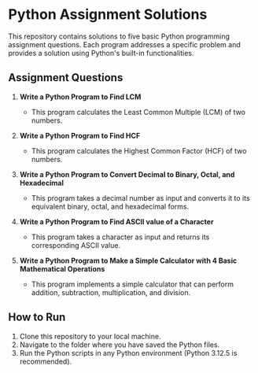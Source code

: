 # Python Assignment Solutions

This repository contains solutions to five basic Python programming assignment questions. Each program addresses a specific problem and provides a solution using Python's built-in functionalities.

## Assignment Questions

1. **Write a Python Program to Find LCM**
    - This program calculates the Least Common Multiple (LCM) of two numbers.

2. **Write a Python Program to Find HCF**
    - This program calculates the Highest Common Factor (HCF) of two numbers.

3. **Write a Python Program to Convert Decimal to Binary, Octal, and Hexadecimal**
    - This program takes a decimal number as input and converts it to its equivalent binary, octal, and hexadecimal forms.

4. **Write a Python Program to Find ASCII value of a Character**
    - This program takes a character as input and returns its corresponding ASCII value.

5. **Write a Python Program to Make a Simple Calculator with 4 Basic Mathematical Operations**
    - This program implements a simple calculator that can perform addition, subtraction, multiplication, and division.

## How to Run
1. Clone this repository to your local machine.
2. Navigate to the folder where you have saved the Python files.
3. Run the Python scripts in any Python environment (Python 3.12.5 is recommended).
